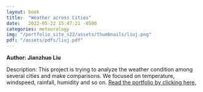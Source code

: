 ```yaml
---
layout: book
title:  "Weather across Cities"
date:   2022-05-22 15:47:21 -0500
categories: meteorology
img: "/portfolio_site_s22/assets/thumbnails/liuj.png"
pdf: "/assets/pdfs/liuj.pdf"
---
```


<b>Author: Jianzhuo Liu</b>

Description: This project is trying to analyze the weather condition among
several cities and make comparisons. We focused on temperature, windspeed,
rainfall, humidity and so on.
<a href="{{ page.pdf | relative_url }}">Read the portfolio by clicking here.</a>

[jekyll-docs]: https://jekyllrb.com/docs/home
[jekyll-gh]:   https://github.com/jekyll/jekyll
[jekyll-talk]: https://talk.jekyllrb.com/
